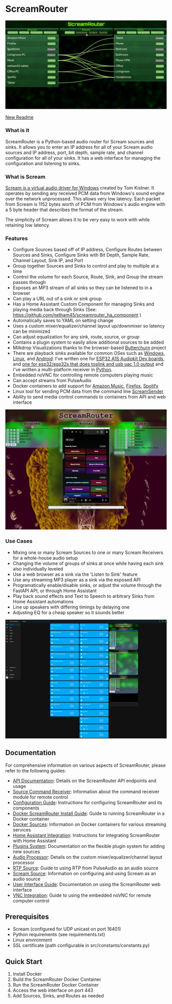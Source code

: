 # **ScreamRouter**

![Screenshot of ScreamRouter](/images/ScreamRouter.png)

[New Readme](Readme/readme.md)

### What is it
ScreamRouter is a Python-based audio router for Scream sources and sinks. It allows you to enter an IP address for all of your Scream audio sources and IP address, port, bit depth, sample rate, and channel configuration for all of your sinks. It has a web interface for managing the configuration and listening to sinks.

### What is Scream
[Scream is a virtual audio driver for Windows](https://github.com/duncanthrax/scream) created by Tom Kistner. It operates by sending any received PCM data from Windows's sound engine over the network unprocessed. This allows very low latency. Each packet from Scream is 1152 bytes worth of PCM from Windows's audio engine with a 5 byte header that describes the format of the stream.

The simplicity of Scream allows it to be very easy to work with while retaining low latency.

### Features
* Configure Sources based off of IP address, Configure Routes between Sources and Sinks, Configure Sinks with Bit Depth, Sample Rate, Channel Layout, Sink IP, and Port
* Group together Sources and Sinks to control and play to multiple at a time
* Control the volume for each Source, Route, Sink, and Group the stream passes through
* Exposes an MP3 stream of all sinks so they can be listened to in a browser
* Can play a URL out of a sink or sink group
* Has a Home Assistant Custom Component for managing Sinks and playing media back through Sinks (See: https://github.com/netham45/screamrouter_ha_component )
* Automatically saves to YAML on setting change
* Uses a custom mixer/equalizer/channel layout up/downmixer so latency can be minimized
* Can adjust equalization for any sink, route, source, or group
* Contains a plugin system to easily allow additional sources to be added
* Milkdrop Visualizations thanks to the browser-based [Butterchurn](https://github.com/jberg/butterchurn) project
* There are playback sinks available for common OSes such as [Windows](https://github.com/duncanthrax/scream/tree/master/Receivers/dotnet-windows/ScreamReader), [Linux](https://github.com/duncanthrax/scream/tree/master/Receivers/unix), and [Android](https://github.com/martinellimarco/scream-android/tree/90d1364ee36dd12ec9d7d2798926150b370030f3). I've written one for [ESP32 A1S Audiokit Dev boards](https://github.com/netham45/esp32-audiokit-screamreader/), and [one for esp32/esp32s that does toslink and usb uac 1.0 output](https://github.com/netham45/esp32-scream-receiver/) and I've written a multi-platform receiver in [Python](https://github.com/netham45/pyscreamreader).
* Embedded noVNC for controlling remote computers playing music
* Can accept streams from PulseAudio
* Docker containers to add support for [Amazon Music](https://github.com/netham45/screamrouter-amazon-music-docker), [Firefox](https://github.com/netham45/screamrouter-firefox-docker), [Spotify](https://github.com/netham45/screamrouter-spotify-docker)
* Linux tool for sending PCM data from the command line [ScreamSender](https://github.com/netham45/screamsender/)
* Ability to send media control commands to containers from API and web interface

![Screenshot of ScreamRouter noVNC](/images/noVNC.png)

### Use Cases
* Mixing one or many Scream Sources to one or many Scream Receivers for a whole-house audio setup
* Changing the volume of groups of sinks at once while having each sink also individually leveled
* Use a web browser as a sink via the 'Listen to Sink' feature
* Use any streaming MP3 player as a sink via the exposed API
* Programatically enable/disable sinks, or adjust the volume through the FastAPI API, or through Home Assistant
* Play back sound effects and Text to Speech to arbitrary Sinks from Home Assistant automations
* Line up speakers with differing timings by delaying one
* Adjusting EQ for a cheap speaker so it sounds better

![Screenshot of HA for ScreamRouter](/images/HAMediaPlayer.png)
## Documentation

For comprehensive information on various aspects of ScreamRouter, please refer to the following guides:

* [API Documentation](Readme/api.md): Details on the ScreamRouter API endpoints and usage
* [Source Command Receiver](Readme/command_receiver.md): Information about the command receiver module for remote control
* [Configuration Guide](Readme/configuration.md): Instructions for configuring ScreamRouter and its components
* [Docker ScreamRouter Install Guide](Readme/docker-screamrouter.md): Guide to running ScreamRouter in a Docker container
* [Docker Sources](Readme/docker-sources.md): Information on Docker containers for various streaming services
* [Home Assistant Integration](Readme/homeassistant.md): Instructions for integrating ScreamRouter with Home Assistant
* [Plugins System](Readme/plugins.md): Documentation on the flexible plugin system for adding new sources
* [Audio Processor](Readme/processor.md): Details on the custom mixer/equalizer/channel layout processor
* [RTP Source](Readme/rtp-source.md): Guide to using RTP from PulseAudio as an audio source
* [Scream Source](Readme/scream-source.md): Information on configuring and using Scream as an audio source
* [User Interface Guide](Readme/ui.md): Documentation on using the ScreamRouter web interface
* [VNC Integration](Readme/vnc.md): Guide to using the embedded noVNC for remote computer control

## Prerequisites

- Scream (configured for UDP unicast on port 16401)
- Python requirements (see requirements.txt)
- Linux environment
- SSL certificate (path configurable in src/constants/constants.py)

## Quick Start

1. Install Docker
2. Build the ScreamRouter Docker Container
3. Run the ScreamRouter Docker Container
4. Access the web interface on port 443
5. Add Sources, Sinks, and Routes as needed